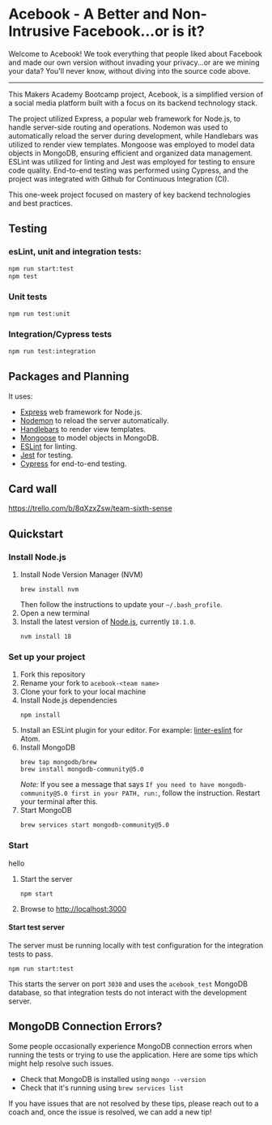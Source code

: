 # Acebook - A Better and Non-Intrusive Facebook...or is it?

Welcome to Acebook! We took everything that people liked about Facebook and made our own version without invading your privacy...or are we mining your data? You'll never know, without diving into the source code above.

---

This Makers Academy Bootcamp project, Acebook, is a simplified version of a social media platform built with a focus on its backend technology stack. 

The project utilized Express, a popular web framework for Node.js, to handle server-side routing and operations. Nodemon was used to automatically reload the server during development, while Handlebars was utilized to render view templates. Mongoose was employed to model data objects in MongoDB, ensuring efficient and organized data management. ESLint was utilized for linting and Jest was employed for testing to ensure code quality. End-to-end testing was performed using Cypress, and the project was integrated with Github for Continuous Integration (CI). 

This one-week project focused on mastery of key backend technologies and best practices.

## Testing
### esLint, unit and integration tests:
``` bash
npm run start:test
npm test
```

### Unit tests
``` bash
npm run test:unit
```

### Integration/Cypress tests

``` bash
npm run test:integration
```

## Packages and Planning

It uses:

- [Express](https://expressjs.com/) web framework for Node.js.
- [Nodemon](https://nodemon.io/) to reload the server automatically.
- [Handlebars](https://handlebarsjs.com/) to render view templates.
- [Mongoose](https://mongoosejs.com) to model objects in MongoDB.
- [ESLint](https://eslint.org) for linting.
- [Jest](https://jestjs.io/) for testing.
- [Cypress](https://www.cypress.io/) for end-to-end testing.

## Card wall

https://trello.com/b/8qXzxZsw/team-sixth-sense

## Quickstart

### Install Node.js

1. Install Node Version Manager (NVM)
   ```
   brew install nvm
   ```
   Then follow the instructions to update your `~/.bash_profile`.
2. Open a new terminal
3. Install the latest version of [Node.js](https://nodejs.org/en/), currently `18.1.0`.
   ```
   nvm install 18
   ```

### Set up your project

1. Fork this repository
2. Rename your fork to `acebook-<team name>`
3. Clone your fork to your local machine
4. Install Node.js dependencies
   ```
   npm install
   ```
5. Install an ESLint plugin for your editor. For example: [linter-eslint](https://github.com/AtomLinter/linter-eslint) for Atom.
6. Install MongoDB
   ```
   brew tap mongodb/brew
   brew install mongodb-community@5.0
   ```
   *Note:* If you see a message that says `If you need to have mongodb-community@5.0 first in your PATH, run:`, follow the instruction. Restart your terminal after this.
7. Start MongoDB
   ```
   brew services start mongodb-community@5.0
   ```

### Start
hello

1. Start the server
   ``` 
   npm start
   ```
2. Browse to [http://localhost:3000](http://localhost:3000)

#### Start test server

The server must be running locally with test configuration for the
integration tests to pass.

```
npm run start:test
```

This starts the server on port `3030` and uses the `acebook_test` MongoDB database,
so that integration tests do not interact with the development server.

## MongoDB Connection Errors?

Some people occasionally experience MongoDB connection errors when running the tests or trying to use the application. Here are some tips which might help resolve such issues.

- Check that MongoDB is installed using `mongo --version`
- Check that it's running using `brew services list`

If you have issues that are not resolved by these tips, please reach out to a coach and, once the issue is resolved, we can add a new tip!
